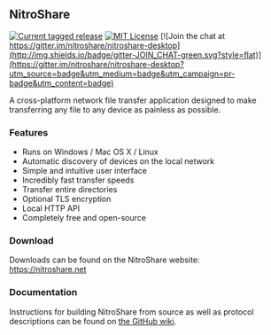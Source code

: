 ## NitroShare

[![Current tagged release](https://img.shields.io/github/tag/nitroshare/nitroshare.svg)](https://github.com/nitroshare/nitroshare-desktop/releases/latest)
[![MIT License](http://img.shields.io/badge/license-MIT-blue.svg?style=flat)](http://opensource.org/licenses/MIT)
[![Join the chat at https://gitter.im/nitroshare/nitroshare-desktop](http://img.shields.io/badge/gitter-JOIN_CHAT-green.svg?style=flat)](https://gitter.im/nitroshare/nitroshare-desktop?utm_source=badge&utm_medium=badge&utm_campaign=pr-badge&utm_content=badge)

A cross-platform network file transfer application designed to make transferring any file to any device as painless as possible.

### Features

* Runs on Windows / Mac OS X / Linux
* Automatic discovery of devices on the local network
* Simple and intuitive user interface
* Incredibly fast transfer speeds
* Transfer entire directories
* Optional TLS encryption
* Local HTTP API
* Completely free and open-source

### Download

Downloads can be found on the NitroShare website:  
https://nitroshare.net

### Documentation

Instructions for building NitroShare from source as well as protocol descriptions can be found on [the GitHub wiki](https://github.com/nitroshare/nitroshare-desktop/wiki).
